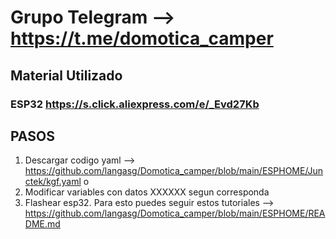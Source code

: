 # Grupo Telegram --> https://t.me/domotica_camper


## Material Utilizado

### ESP32 https://s.click.aliexpress.com/e/_Evd27Kb


## PASOS
1. Descargar codigo yaml -->  https://github.com/langasg/Domotica_camper/blob/main/ESPHOME/Junctek/kgf.yaml o 
2. Modificar variables con datos XXXXXX segun corresponda
3. Flashear esp32. Para esto puedes seguir estos tutoriales --> https://github.com/langasg/Domotica_camper/blob/main/ESPHOME/README.md
